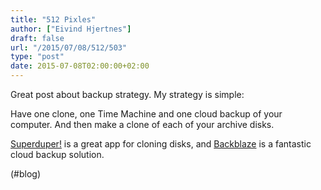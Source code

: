 ```yaml
---
title: "512 Pixles"
author: ["Eivind Hjertnes"]
draft: false
url: "/2015/07/08/512/503"
type: "post"
date: 2015-07-08T02:00:00+02:00
---
```


Great post about backup strategy. My strategy is simple:

Have one clone, one Time Machine and one cloud backup of your computer.
And then make a clone of each of your archive disks.

[Superduper!](http://www.shirt-pocket.com/SuperDuper/SuperDuperDescription.html)
is a great app for cloning disks, and
[Backblaze](https://www.backblaze.com) is a fantastic cloud backup
solution.

(#blog)
